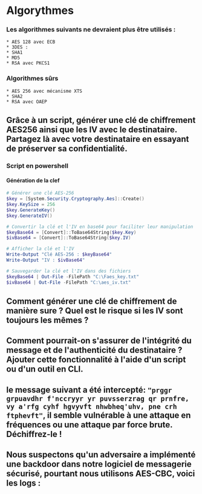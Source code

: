 # Algorythmes
### Les algorithmes suivants ne devraient plus être utilisés :

    
    * AES 128 avec ECB 
    * 3DES : 
    * SHA1 
    * MD5 
    * RSA avec PKCS1 

### Algorithmes sûrs
    * AES 256 avec mécanisme XTS
    * SHA2
    * RSA avec OAEP

## Grâce à un script, générer une clé de chiffrement **AES256** ainsi que les IV avec le destinataire. Partagez là avec votre destinataire en essayant de préserver sa confidentialité.

### Script en powershell

#### Génération de la clef
```powershell
# Générer une clé AES-256
$key = [System.Security.Cryptography.Aes]::Create()
$key.KeySize = 256
$key.GenerateKey()
$key.GenerateIV()

# Convertir la clé et l'IV en base64 pour faciliter leur manipulation
$keyBase64 = [Convert]::ToBase64String($key.Key)
$ivBase64 = [Convert]::ToBase64String($key.IV)

# Afficher la clé et l'IV
Write-Output "Clé AES-256 : $keyBase64"
Write-Output "IV : $ivBase64"

# Sauvegarder la clé et l'IV dans des fichiers
$keyBase64 | Out-File -FilePath "C:\Faes_key.txt"
$ivBase64 | Out-File -FilePath "C:\aes_iv.txt"

```
## Comment générer une **clé de chiffrement** de manière sure ? Quel est le risque si les **IV** sont toujours les mêmes ?

## Comment pourrait-on s'assurer de l'intégrité du message et de l'authenticité du destinataire ? Ajouter cette fonctionnalité à l'aide d'un script ou d'un outil en CLI.


## le message suivant a été intercepté: `"prggr grpuavdhr f'nccryyr yr puvsserzrag qr prnfre, vy a'rfg cyhf hgvyvft nhwbheq'uhv, pne crh ftphevft"`, il semble vulnérable à une attaque en fréquences ou une attaque par force brute. Déchiffrez-le !

## Nous suspectons qu'un adversaire a implémenté une backdoor dans notre logiciel de messagerie sécurisé, pourtant nous utilisons AES-CBC, voici les logs :
